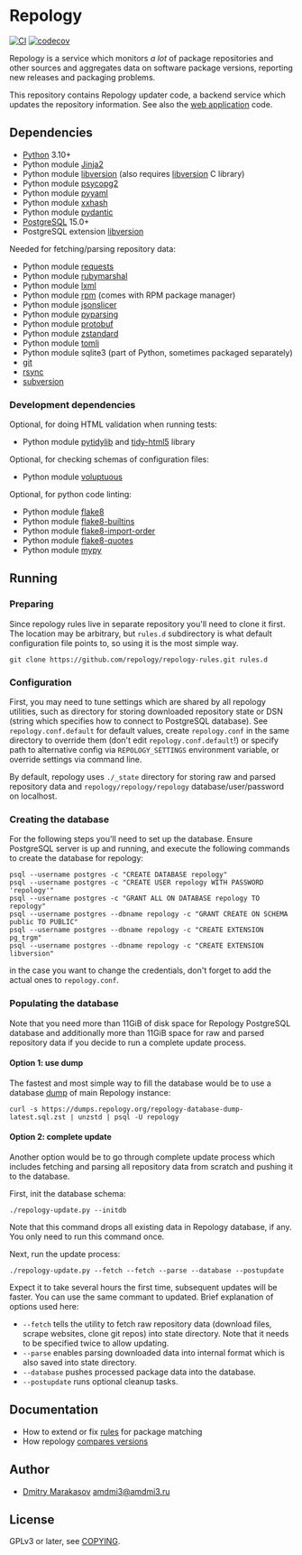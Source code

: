 # Repology

[![CI](https://github.com/repology/repology-updater/workflows/CI/badge.svg)](https://github.com/repology/repology-updater/actions/workflows/ci.yml)
[![codecov](https://codecov.io/gh/repology/repology-updater/branch/master/graph/badge.svg)](https://codecov.io/gh/repology/repology-updater)

Repology is a service which monitors *a lot* of package repositories
and other sources and aggregates data on software package versions,
reporting new releases and packaging problems.

This repository contains Repology updater code, a backend service
which updates the repository information. See also the
[web application](https://github.com/repology/repology-webapp) code.

## Dependencies

  - [Python](https://www.python.org/) 3.10+
  - Python module [Jinja2](http://jinja.pocoo.org/)
  - Python module [libversion](https://pypi.python.org/pypi/libversion) (also requires [libversion](https://github.com/repology/libversion) C library)
  - Python module [psycopg2](http://initd.org/psycopg/)
  - Python module [pyyaml](http://pyyaml.org/)
  - Python module [xxhash](https://github.com/ifduyue/python-xxhash)
  - Python module [pydantic](https://pydantic-docs.helpmanual.io/)
  - [PostgreSQL](https://www.postgresql.org/) 15.0+
  - PostgreSQL extension [libversion](https://github.com/repology/postgresql-libversion)

Needed for fetching/parsing repository data:

  - Python module [requests](http://python-requests.org/)
  - Python module [rubymarshal](https://github.com/d9pouces/RubyMarshal)
  - Python module [lxml](http://lxml.de/)
  - Python module [rpm](http://rpm.org/) (comes with RPM package manager)
  - Python module [jsonslicer](https://pypi.org/project/jsonslicer/)
  - Python module [pyparsing](https://github.com/pyparsing/pyparsing)
  - Python module [protobuf](https://github.com/protocolbuffers/protobuf)
  - Python module [zstandard](https://pypi.org/project/zstandard/)
  - Python module [tomli](https://pypi.org/project/tomli/)
  - Python module sqlite3 (part of Python, sometimes packaged separately)
  - [git](https://git-scm.com/)
  - [rsync](https://rsync.samba.org/)
  - [subversion](https://subversion.apache.org/)

### Development dependencies

Optional, for doing HTML validation when running tests:
  - Python module [pytidylib](https://pypi.python.org/pypi/pytidylib) and [tidy-html5](http://www.html-tidy.org/) library

Optional, for checking schemas of configuration files:
  - Python module [voluptuous](https://pypi.python.org/pypi/voluptuous)

Optional, for python code linting:
  - Python module [flake8](https://pypi.python.org/pypi/flake8)
  - Python module [flake8-builtins](https://pypi.python.org/pypi/flake8-builtins)
  - Python module [flake8-import-order](https://pypi.python.org/pypi/flake8-import-order)
  - Python module [flake8-quotes](https://pypi.python.org/pypi/flake8-quotes)
  - Python module [mypy](http://mypy-lang.org/)

## Running

### Preparing

Since repology rules live in separate repository you'll need to
clone it first. The location may be arbitrary, but `rules.d`
subdirectory is what default configuration file points to, so
using it is the most simple way.

```shell
git clone https://github.com/repology/repology-rules.git rules.d
```

### Configuration

First, you may need to tune settings which are shared by all repology
utilities, such as directory for storing downloaded repository state
or DSN (string which specifies how to connect to PostgreSQL database).
See `repology.conf.default` for default values, create `repology.conf`
in the same directory to override them (don't edit `repology.conf.default`!)
or specify path to alternative config via `REPOLOGY_SETTINGS`
environment variable, or override settings via command line.

By default, repology uses `./_state` directory for storing raw and parsed
repository data and `repology/repology/repology` database/user/password
on localhost.

### Creating the database

For the following steps you'll need to set up the database. Ensure
PostgreSQL server is up and running, and execute the following
commands to create the database for repology:

```shell
psql --username postgres -c "CREATE DATABASE repology"
psql --username postgres -c "CREATE USER repology WITH PASSWORD 'repology'"
psql --username postgres -c "GRANT ALL ON DATABASE repology TO repology"
psql --username postgres --dbname repology -c "GRANT CREATE ON SCHEMA public TO PUBLIC"
psql --username postgres --dbname repology -c "CREATE EXTENSION pg_trgm"
psql --username postgres --dbname repology -c "CREATE EXTENSION libversion"
```

in the case you want to change the credentials, don't forget to add
the actual ones to `repology.conf`.

### Populating the database

Note that you need more than 11GiB of disk space for Repology
PostgreSQL database and additionally more than 11GiB space for raw
and parsed repository data if you decide to run a complete update
process.

#### Option 1: use dump

The fastest and most simple way to fill the database would be to
use a database [dump](https://dumps.repology.org/) of main Repology
instance:

```shell
curl -s https://dumps.repology.org/repology-database-dump-latest.sql.zst | unzstd | psql -U repology
```

#### Option 2: complete update

Another option would be to go through complete update process which
includes fetching and parsing all repository data from scratch and
pushing it to the database.

First, init the database schema:

```shell
./repology-update.py --initdb
```

Note that this command drops all existing data in Repology database,
if any. You only need to run this command once.

Next, run the update process:

```shell
./repology-update.py --fetch --fetch --parse --database --postupdate
```

Expect it to take several hours the first time, subsequent updates
will be faster. You can use the same commant to updated. Brief
explanation of options used here:

  - `--fetch` tells the utility to fetch raw repository data
    (download files, scrape websites, clone git repos) into state
    directory. Note that it needs to be specified twice to allow
	updating.
  - `--parse` enables parsing downloaded data into internal format
    which is also saved into state directory.
  - `--database` pushes processed package data into the database.
  - `--postupdate` runs optional cleanup tasks.

## Documentation

  - How to extend or fix [rules](https://github.com/repology/repology-rules/blob/master/README.md) for package matching
  - How repology [compares versions](https://github.com/repology/libversion/blob/master/doc/ALGORITHM.md)

## Author

  - [Dmitry Marakasov](https://github.com/AMDmi3) <amdmi3@amdmi3.ru>

## License

GPLv3 or later, see [COPYING](COPYING).
